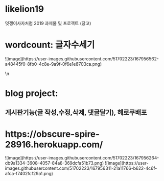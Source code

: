 # likelion19

멋쟁이사자처럼 2019 
과제물 및 프로젝트 (장고)

<h1>wordcount: 글자수세기</h1>
![image](https://user-images.githubusercontent.com/51702223/167956562-a48445f0-8fb0-4c8e-9a9f-0f6e1e8703ca.png)

\n
<h1>blog project:</h1>
<h2>게시판기능(글 작성,수정,삭제, 댓글달기), 헤로쿠배포<h2>
  <h1>https://obscure-spire-28916.herokuapp.com/</h1>
![image](https://user-images.githubusercontent.com/51702223/167956264-db9a1334-3608-4057-84a8-369dcfa51b73.png)
![image](https://user-images.githubusercontent.com/51702223/167956311-21a11766-b622-4c6f-afca-f7402fcf29a1.png)
